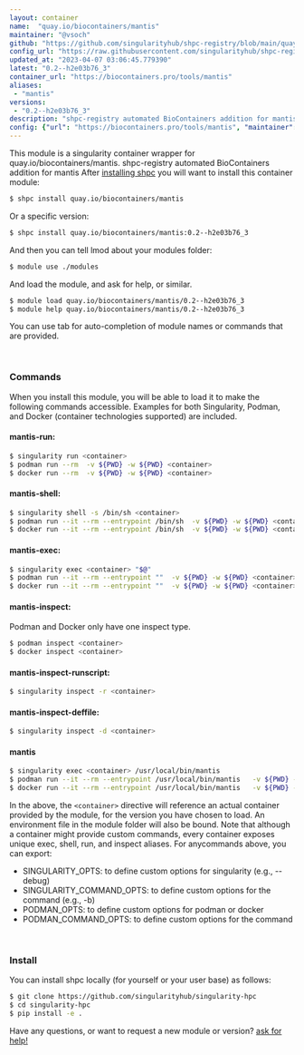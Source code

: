```yaml
---
layout: container
name:  "quay.io/biocontainers/mantis"
maintainer: "@vsoch"
github: "https://github.com/singularityhub/shpc-registry/blob/main/quay.io/biocontainers/mantis/container.yaml"
config_url: "https://raw.githubusercontent.com/singularityhub/shpc-registry/main/quay.io/biocontainers/mantis/container.yaml"
updated_at: "2023-04-07 03:06:45.779390"
latest: "0.2--h2e03b76_3"
container_url: "https://biocontainers.pro/tools/mantis"
aliases:
 - "mantis"
versions:
 - "0.2--h2e03b76_3"
description: "shpc-registry automated BioContainers addition for mantis"
config: {"url": "https://biocontainers.pro/tools/mantis", "maintainer": "@vsoch", "description": "shpc-registry automated BioContainers addition for mantis", "latest": {"0.2--h2e03b76_3": "sha256:9c9911ccc4264f0b91d763d588453b3ad078169592df0e1bf3e30b2e656a2a51"}, "tags": {"0.2--h2e03b76_3": "sha256:9c9911ccc4264f0b91d763d588453b3ad078169592df0e1bf3e30b2e656a2a51"}, "docker": "quay.io/biocontainers/mantis", "aliases": {"mantis": "/usr/local/bin/mantis"}}
---
```


This module is a singularity container wrapper for quay.io/biocontainers/mantis.
shpc-registry automated BioContainers addition for mantis
After [installing shpc](#install) you will want to install this container module:


```bash
$ shpc install quay.io/biocontainers/mantis
```

Or a specific version:

```bash
$ shpc install quay.io/biocontainers/mantis:0.2--h2e03b76_3
```

And then you can tell lmod about your modules folder:

```bash
$ module use ./modules
```

And load the module, and ask for help, or similar.

```bash
$ module load quay.io/biocontainers/mantis/0.2--h2e03b76_3
$ module help quay.io/biocontainers/mantis/0.2--h2e03b76_3
```

You can use tab for auto-completion of module names or commands that are provided.

<br>

### Commands

When you install this module, you will be able to load it to make the following commands accessible.
Examples for both Singularity, Podman, and Docker (container technologies supported) are included.

#### mantis-run:

```bash
$ singularity run <container>
$ podman run --rm  -v ${PWD} -w ${PWD} <container>
$ docker run --rm  -v ${PWD} -w ${PWD} <container>
```

#### mantis-shell:

```bash
$ singularity shell -s /bin/sh <container>
$ podman run --it --rm --entrypoint /bin/sh  -v ${PWD} -w ${PWD} <container>
$ docker run --it --rm --entrypoint /bin/sh  -v ${PWD} -w ${PWD} <container>
```

#### mantis-exec:

```bash
$ singularity exec <container> "$@"
$ podman run --it --rm --entrypoint ""  -v ${PWD} -w ${PWD} <container> "$@"
$ docker run --it --rm --entrypoint ""  -v ${PWD} -w ${PWD} <container> "$@"
```

#### mantis-inspect:

Podman and Docker only have one inspect type.

```bash
$ podman inspect <container>
$ docker inspect <container>
```

#### mantis-inspect-runscript:

```bash
$ singularity inspect -r <container>
```

#### mantis-inspect-deffile:

```bash
$ singularity inspect -d <container>
```


#### mantis

```bash
$ singularity exec <container> /usr/local/bin/mantis
$ podman run --it --rm --entrypoint /usr/local/bin/mantis   -v ${PWD} -w ${PWD} <container> -c " $@"
$ docker run --it --rm --entrypoint /usr/local/bin/mantis   -v ${PWD} -w ${PWD} <container> -c " $@"
```



In the above, the `<container>` directive will reference an actual container provided
by the module, for the version you have chosen to load. An environment file in the
module folder will also be bound. Note that although a container
might provide custom commands, every container exposes unique exec, shell, run, and
inspect aliases. For anycommands above, you can export:

 - SINGULARITY_OPTS: to define custom options for singularity (e.g., --debug)
 - SINGULARITY_COMMAND_OPTS: to define custom options for the command (e.g., -b)
 - PODMAN_OPTS: to define custom options for podman or docker
 - PODMAN_COMMAND_OPTS: to define custom options for the command

<br>

### Install

You can install shpc locally (for yourself or your user base) as follows:

```bash
$ git clone https://github.com/singularityhub/singularity-hpc
$ cd singularity-hpc
$ pip install -e .
```

Have any questions, or want to request a new module or version? [ask for help!](https://github.com/singularityhub/singularity-hpc/issues)